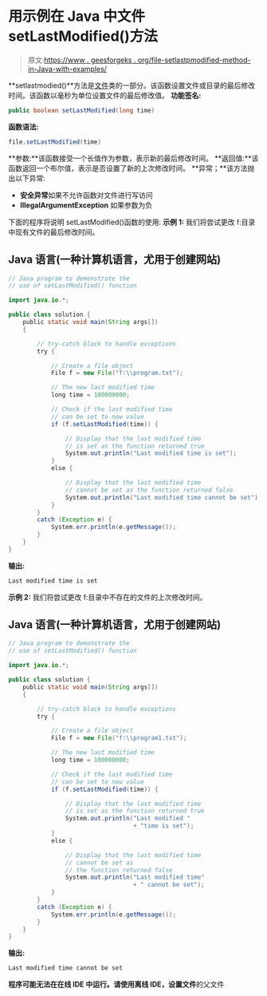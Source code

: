 # 用示例在 Java 中文件 setLastModified()方法

> 原文:[https://www . geesforgeks . org/file-setlastpmodified-method-in-Java-with-examples/](https://www.geeksforgeeks.org/file-setlastmodified-method-in-java-with-examples/)

**setlastmodied()**方法是[文件](https://www.geeksforgeeks.org/File-class-in-java/)类的一部分。该函数设置文件或目录的最后修改时间。该函数以毫秒为单位设置文件的最后修改值。
**功能签名:**

```java
public boolean setLastModified(long time)
```

**函数语法:**

```java
file.setLastModified(time)
```

**参数:**该函数接受一个长值作为参数，表示新的最后修改时间。
**返回值:**该函数返回一个布尔值，表示是否设置了新的上次修改时间。
**异常；**该方法抛出以下异常:

*   **安全异常**如果不允许函数对文件进行写访问
*   **IllegalArgumentException** 如果参数为负

下面的程序将说明 setLastModified()函数的使用:
**示例 1:** 我们将尝试更改 f:目录中现有文件的最后修改时间。

## Java 语言(一种计算机语言，尤用于创建网站)

```java
// Java program to demonstrate the
// use of setLastModified() function

import java.io.*;

public class solution {
    public static void main(String args[])
    {

        // try-catch block to handle exceptions
        try {

            // Create a file object
            File f = new File("f:\\program.txt");

            // The new last modified time
            long time = 100000000;

            // Check if the last modified time
            // can be set to new value
            if (f.setLastModified(time)) {

                // Display that the last modified time
                // is set as the function returned true
                System.out.println("Last modified time is set");
            }
            else {

                // Display that the last modified time
                // cannot be set as the function returned false
                System.out.println("Last modified time cannot be set");
            }
        }
        catch (Exception e) {
            System.err.println(e.getMessage());
        }
    }
}
```

**输出:**

```java
Last modified time is set
```

**示例 2:** 我们将尝试更改 f:目录中不存在的文件的上次修改时间。

## Java 语言(一种计算机语言，尤用于创建网站)

```java
// Java program to demonstrate the
// use of setLastModified() function

import java.io.*;

public class solution {
    public static void main(String args[])
    {

        // try-catch block to handle exceptions
        try {

            // Create a file object
            File f = new File("f:\\program1.txt");

            // The new last modified time
            long time = 100000000;

            // Check if the last modified time
            // can be set to new value
            if (f.setLastModified(time)) {

                // Display that the last modified time
                // is set as the function returned true
                System.out.println("Last modified "
                                   + "time is set");
            }
            else {

                // Display that the last modified time
                // cannot be set as
                // the function returned false
                System.out.println("Last modified time"
                                   + " cannot be set");
            }
        }
        catch (Exception e) {
            System.err.println(e.getMessage());
        }
    }
}
```

**输出:**

```java
Last modified time cannot be set
```

**程序可能无法在在线 IDE 中运行。请使用离线 IDE，设置文件**的父文件